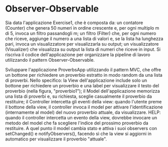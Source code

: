 # Observer-Observable

Sia data l'applicazione Exercise1, che è composta da:
un contatore (Counter) che genera 50 numeri in ordine crescente e, per ogni multiplo m di 5, invoca un filtro passandogli m;
un filtro (Filter) che, per ogni numero che riceve, aggiunge il numero a una lista di valori e, se la lista ha lunghezza pari, invoca un visualizzatore per visualizzarla su output;
un visualizzatore (Visualizer) che visualizza su output la lista di numeri che riceve in input.
Si riscriva il codice dell'applicazione per organizzare la pipeline di lavoro utilizzando il pattern Observer-Observable.

Sviluppare l'applicazione ProverbsApp utilizzando il pattern MVC, che offre un bottone per richiedere un proverbio estratto in modo random da una lista di proverbi.
Nello specifico:
la View dell'applicazione include solo un bottone per richiedere un proverbio e una label per visualizzare il testo del proverbio (nella figura, "proverbio1");
il Model dell'applicazione memorizza una lista di proverbi e, su richiesta, sceglie casualmente il proverbio da restituire;
il Controller intercetta gli eventi della view: quando l'utente preme il bottone della view, il controller invoca il model per attivare l'identificazione (internamente al model) del nuovo proverbio attuale, da visualizzare.
HELP: quando il controller intercetta un evento della view, dovrebbe invocare un metodo del model che fa scegliere l'indice del prossimo proverbio da restituire. A quel punto il model cambia stato e attiva i suoi observers con setChanged() e notifyObservers(), facendo sì che la view si aggiorni in automatico per visualizzare il proverbio "attuale".

